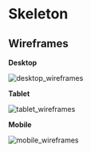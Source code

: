 # Skeleton

## Wireframes

**Desktop**

![desktop_wireframes](https://user-images.githubusercontent.com/76033080/119633127-b6787080-be11-11eb-96a6-584417ac11af.jpg)

**Tablet**

![tablet_wireframes](https://user-images.githubusercontent.com/76033080/119633143-baa48e00-be11-11eb-937e-1248eb0cad34.jpg)

**Mobile**

![mobile_wireframes](https://user-images.githubusercontent.com/76033080/119633138-b8daca80-be11-11eb-9cdb-fbb36a1310f1.jpg)
